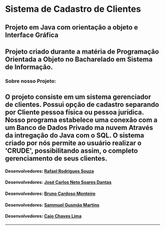 # Sistema de Cadastro de Clientes #
## Projeto em Java com orientação a objeto e Interface Gráfica ##
Projeto criado durante a matéria de Programação Orientada a Objeto no Bacharelado em Sistema de Informação.
---------------------------------------------------------------------------------------------------------------
### Sobre nosso Projeto: ###
O projeto consiste em um sistema gerenciador de clientes. Possui opção de cadastro separando por Cliente pessoa física ou pessoa jurídica. Nosso programa estabelece uma conexão com a um Banco de Dados Privado ma nuvem Através da intregação do Java com o SQL. O sistema criado por nós permite ao usuário realizar o 'CRUDE', possibilitando assim, o completo gerenciamento de seus clientes.
---------------------------------------------------------------------------------------------------------------
#### Desenvolvedores: [Rafael Rodrigues Souza]((https://github.com/RafGuiro))
#### Desenvolvedores: [José Carlos Neto Soares Dantas](https://github.com/JoseCarlosNSD)
#### Desenvolvedores: [Bruno Cardoso Monteiro](https://github.com/brunocardsx)
#### Desenvolvedores: [Sammuel Gusmão Martins](https://github.com/SammMartins)
#### Desenvolvedores: [Caio Chaves Lima](https://github.com/CaioCL1)
---------------------------------------------------------------------------------------------------------------
